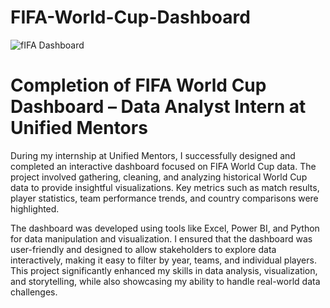 # FIFA-World-Cup-Dashboard

![fIFA Dashboard](https://github.com/user-attachments/assets/e06beae8-4cd1-4e6b-93b7-18e91ed3a670)

# Completion of FIFA World Cup Dashboard – Data Analyst Intern at Unified Mentors

During my internship at Unified Mentors, I successfully designed and completed an interactive dashboard focused on FIFA World Cup data. The project involved gathering, cleaning, and analyzing historical World Cup data to provide insightful visualizations. Key metrics such as match results, player statistics, team performance trends, and country comparisons were highlighted.

The dashboard was developed using tools like Excel, Power BI, and Python for data manipulation and visualization. I ensured that the dashboard was user-friendly and designed to allow stakeholders to explore data interactively, making it easy to filter by year, teams, and individual players. This project significantly enhanced my skills in data analysis, visualization, and storytelling, while also showcasing my ability to handle real-world data challenges.
